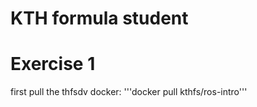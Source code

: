 # KTH formula student

# Exercise 1
first pull the thfsdv docker:
'''docker pull kthfs/ros-intro'''
